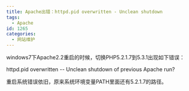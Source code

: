 ```yaml
---
title: Apache出错：httpd.pid overwritten - Unclean shutdown
tags:
  - Apache
id: 1265
categories:
  - 网站维护
---
```


windows7下Apache2.2重启的时候，切换PHP5.2.1.7到5.3.1出现如下错误：

httpd.pid overwritten -- Unclean shutdown of previous Apache run?

重启系统错误依旧，原来系统环境变量PATH里面还有5.2.1.7的路径。